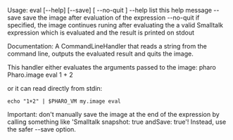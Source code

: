 Usage: eval [--help] [--save] [ --no-quit ] <smalltalk expression>	--help                   list this help message	--save                   save the image after evaluation of the expression	--no-quit                if specified, the image continues runing after	                         evaluating the <smalltalk expression>	<smallltalk expression>  a valid Smalltalk expression which is evaluated and 	                         the result is printed on stdoutDocumentation:A CommandLineHandler that reads a string from the command line, outputs the evaluated result and quits the image. This handler either evaluates the arguments passed to the image:	pharo Pharo.image eval  1 + 2	or it can read directly from stdin:	echo "1+2" | $PHARO_VM my.image evalImportant: don't manually save the image at the end of the expression by calling something like 'Smalltalk snapshot: true andSave: true'! Instead, use the safer --save option.